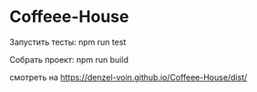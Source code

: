 # Coffeee-House

Запустить тесты: npm run test

Собрать проект: npm run build

смотреть на https://denzel-voin.github.io/Coffeee-House/dist/